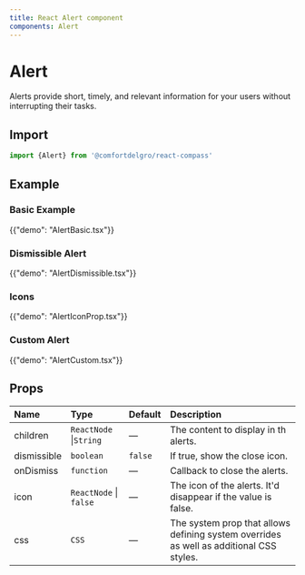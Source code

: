 ```yaml
---
title: React Alert component
components: Alert
---
```


# Alert

<p class="description">Alerts provide short, timely, and relevant information for your users without interrupting their tasks.</p>


## Import

```js
import {Alert} from '@comfortdelgro/react-compass'
```

## Example

### Basic Example

{{"demo": "AlertBasic.tsx"}}

### Dismissible Alert

{{"demo": "AlertDismissible.tsx"}}

### Icons

{{"demo": "AlertIconProp.tsx"}}

### Custom Alert

{{"demo": "AlertCustom.tsx"}}

## Props

| Name        | Type                   | Default | Description                                                                             |
| :---------- | :--------------------- | :------ | :-------------------------------------------------------------------------------------- |
| children    | `ReactNode` \|`String` | —       | The content to display in th alerts.                                                    |
| dismissible | `boolean`              | `false` | If true, show the close icon.                                                           |
| onDismiss   | `function`             | —       | Callback to close the alerts.                                                           |
| icon        | `ReactNode` \| `false` | —       | The icon of the alerts. It'd disappear if the value is false.                           |
| css         | `CSS`                  | —       | The system prop that allows defining system overrides as well as additional CSS styles. |
